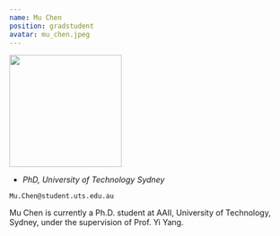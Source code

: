 ```yaml
---
name: Mu Chen
position: gradstudent
avatar: mu_chen.jpeg
---
```


<img width="200" src="{{site.baseurl}}/images/people/{{page.avatar}}" data-action="zoom">

- _PhD, University of Technology Sydney_<br>
<!--- _Science coach. Collaborator. Transdisciplinary optimist._-->

<i class="fa fa-envelope-o"></i> `Mu.Chen@student.uts.edu.au`

Mu Chen is currently a Ph.D. student at AAII, University of Technology, Sydney, under the supervision of Prof. Yi Yang.
